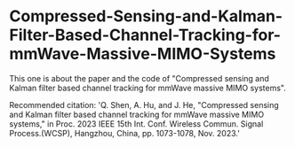 # Compressed-Sensing-and-Kalman-Filter-Based-Channel-Tracking-for-mmWave-Massive-MIMO-Systems
This one is about the paper and the code of "Compressed sensing and Kalman filter based channel tracking for mmWave massive MIMO systems".

Recommended citation: 'Q. Shen, A. Hu, and J. He, "Compressed sensing and Kalman filter based channel tracking for mmWave massive MIMO systems," in Proc. 2023 IEEE 15th Int. Conf. Wireless Commun. Signal Process.(WCSP), Hangzhou, China, pp. 1073-1078, Nov. 2023.'

